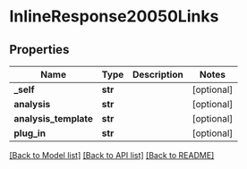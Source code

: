 # InlineResponse20050Links

## Properties
Name | Type | Description | Notes
------------ | ------------- | ------------- | -------------
**_self** | **str** |  | [optional] 
**analysis** | **str** |  | [optional] 
**analysis_template** | **str** |  | [optional] 
**plug_in** | **str** |  | [optional] 

[[Back to Model list]](../README.md#documentation-for-models) [[Back to API list]](../README.md#documentation-for-api-endpoints) [[Back to README]](../README.md)


